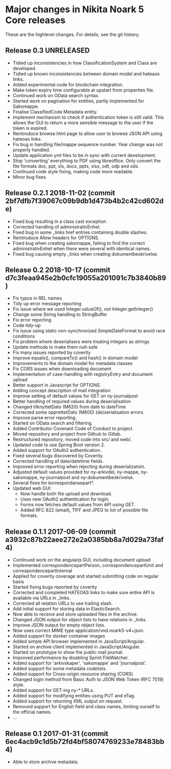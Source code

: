 Major changes in Nikita Noark 5 Core releases
=============================================

These are the highlevel changes.  For details, see the git history.

Release 0.3 UNRELEASED
----------------------
 * Tidied up inconsistencies in how ClassificationSystem and Class are  
   developed.
 * Tidied up known inconsistencies between domain model and hateaos links.
 * Added experimental code for blockchain integration. 	
 * Make token expiry time configurable at upstart from properties file.
 * Continued work on OData search syntax.
 * Started work on pagination for entities, partly implemented for
   Saksmappe.
 * Finalise ClassifiedCode Metadata entity.
 * Implement mechanism to check if authentication token is still valid.
   This allows the GUI to return a more sensible message to the user if
   the token is expired.
 * Reintroduce browse.html page to allow user to browse JSON API using
   hateoas links.
 * Fix bug in handling file/mappe sequence number.  Year change was
   not properly handled.
 * Update application yml files to be in sync with current development.
 * Stop 'converting' everything to PDF using libreoffice.  Only
   convert the file formats doc, ppt, xls, docx, pptx, xlsx, odt, odp
   and ods.
 * Continued code style fixing, making code more readable.
 * Minor bug fixes.

Release 0.2.1 2018-11-02 (commit 2bf7dfb7f39067c09b9db1d473b4b2c42cd602de)
----------------------
 * Fixed bug resulting in a class cast exception
 * Corrected handling of administrativEnhet.
 * Fixed bug in some \_links href entries containing double slashes.
 * Reintroduce Allow headers for OPTIONS.
 * Fixed bug when creating saksmappe, failing to find the correct
   administrativEnhet when there were several with identical names.
 * Fixed bug causing empty \_links when creating dokumentbeskrivelse.

Release 0.2 2018-10-17 (commit d7c3feaa945e2b0cfc19055a201091c7b3840b89)
------------------------
 * Fix typos in REL names
 * Tidy up error message reporting
 * Fix issue where we used Integer.valueOf(), not Integer.getInteger()
 * Change some String handling to StringBuffer
 * Fix error reporting
 * Code tidy-up
 * Fix issue using static non-synchronized SimpleDateFormat to avoid 
   race conditions
 * Fix problem where deserialisers were treating integers as strings
 * Update methods to make them null-safe
 * Fix many issues reported by coverity
 * Improve equals(), compareTo() and hash() in domain model
 * Improvements to the domain model for metadata classes
 * Fix CORS issues when downloading document
 * Implementation of case-handling with registryEntry and document upload
 * Better support in Javascript for OPTIONS
 * Adding concept description of mail integration
 * Improve setting of default values for GET on ny-journalpost
 * Better handling of required values during deserialisation 
 * Changed tilknyttetDato (M620) from date to dateTime
 * Corrected some opprettetDato (M600) (de)serialisation errors.
 * Improve parse error reporting.
 * Started on OData search and filtering.
 * Added Contributor Covenant Code of Conduct to project.
 * Moved repository and project from Github to Gitlab.
 * Restructured repository, moved code into src/ and web/.
 * Updated code to use Spring Boot version 2.
 * Added support for OAuth2 authentication.
 * Fixed several bugs discovered by Coverity.
 * Corrected handling of date/datetime fields.
 * Improved error reporting when rejecting during deserializatoin.
 * Adjusted default values provided for ny-arkivdel, ny-mappe,
   ny-saksmappe, ny-journalpost and ny-dokumentbeskrivelse.
 * Several fixes for korrespondansepart*.
 * Updated web GUI:
    - Now handle both file upload and download.
    - Uses new OAuth2 authentication for login.
    - Forms now fetches default values from API using GET.
    - Added RFC 822 (email), TIFF and JPEG to list of possible file formats.

Release 0.1.1 2017-06-09 (commit a3932c87b22aee272e2a0385bb8a7d029a73faf4)
--------------------------------------------------------------------------
 * Continued work on the angularjs GUI, including document upload
 * Implemented correspondencepartPerson, correspondencepartUnit and correspondencepartInternal
 * Applied for coverity coverage and started submitting code on regular basis
 * Started fixing bugs reported by coverity
 * Corrected and completed HATEOAS links to make sure entire API is
   available via URLs in \_links.
 * Corrected all relation URLs to use trailing slash.
 * Add initial support for storing data in ElasticSearch.
 * Now able to receive and store uploaded files in the archive.
 * Changed JSON output for object lists to have relations in \_links.
 * Improve JSON output for empty object lists.
 * Now uses correct MIME type application/vnd.noark5-v4+json.
 * Added support for docker container images
 * Added simple API browser implemented in JavaScript/Angular.
 * Started on archive client implemented in JavaScript/Angular.
 * Started on prototype to show the public mail journal.
 * Improved performance by disabling Sprint FileWatcher.
 * Added support for 'arkivskaper', 'saksmappe' and 'journalpost'.
 * Added support for some metadata codelists.
 * Added support for Cross-origin resource sharing (CORS).
 * Changed login method from Basic Auth to JSON Web Token (RFC 7519) style.
 * Added support for GET-ing ny-* URLs.
 * Added support for modifying entities using PUT and eTag.
 * Added support for returning XML output on request.
 * Removed support for English field and class names, limiting ourself
   to the official names.
 * ...

Release 0.1 2017-01-31 (commit 6ec4acb9c1d5b72fd4bf58074769233e78483bb4)
-----------------------
 * Able to store archive metadata.
